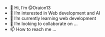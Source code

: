 - 👋 Hi, I’m @Oraion13
- 👀 I’m interested in Web development and AI
- 🌱 I’m currently learning web development
- 💞️ I’m looking to collaborate on ...
- 📫 How to reach me ...

<!---
Oraion13/Oraion13 is a ✨ special ✨ repository because its `README.md` (this file) appears on your GitHub profile.
You can click the Preview link to take a look at your changes.
--->
